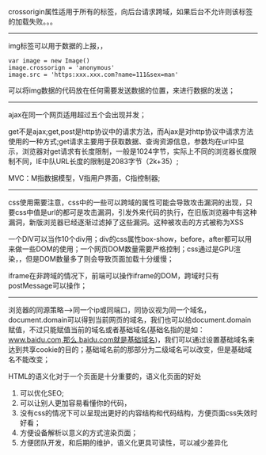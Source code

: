 crossorigin属性适用于所有的标签，向后台请求跨域，如果后台不允许则该标签的加载失败。。。

---

img标签可以用于数据的上报，，
```
var image = new Image()
image.crossorign = 'anonymous'
image.src = 'https:xxx.xxx.com?name=111&sex=man'
```
可以将img数据的代码放在任何需要发送数据的位置，来进行数据的发送；

---

ajax在同一个网页适用超过五个会出现并发；

get不是ajax;get,post是http协议中的请求方法，而Ajax是对http协议中请求方法使用的一种方式;get请求主要用于获取数据、查询资源信息，参数均在url中显示，浏览器对get请求有长度限制，一般是1024字节，实际上不同的浏览器长度限制不同，IE中队URL长度的限制是2083字节（2k+35）;

MVC：M指数据模型，V指用户界面，C指控制器;

---

css使用需要注意，css中的一些可以跨域的属性可能会导致攻击漏洞的出现，只要css中值是url的都可是攻击漏洞，引发外来代码的执行，在旧版浏览器中有这种漏洞，新版浏览器已经逐渐过滤掉了这些漏洞。这种被攻击的方式被称为XSS

一个DIV可以当作10个div用；div的css属性box-show，before，after都可以用来做一些DOM的使用；一个网页DOM数量需要严格控制；css通过是GPU渲染，，但是DOM数量多了则会导致页面加载十分缓慢；

iframe在非跨域的情况下，前端可以操作iframe的DOM，跨域时只有postMessage可以操作；

--- 

浏览器的同源策略-->同一个ip或同端口，同协议视为同一个域名，document.domain可以得到当前网页的域名，我们也可以给document.domain赋值，不过只能赋值当前的域名或者基础域名(基础名指的是如：www.baidu.com,那么.baidu.com就是基础域名)，我们可以通过设置基础域名来达到共享cookie的目的；基础域名前的那部分为二级域名可以改变，但是基础域名不能改变；

HTML的语义化对于一个页面是十分重要的，语义化页面的好处
1. 可以优化SEO;
2. 可以让别人更加容易看懂你的代码，
3. 没有css的情况下可以呈现出更好的内容结构和代码结构，方便页面css失效时好看；
4. 方便设备解析以意义的方式渲染页面；
5. 方便团队开发，和后期的维护，语义化更具可读性，可以减少差异化